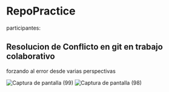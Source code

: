 # RepoPractice

participantes:

## Resolucion de Conflicto en git en trabajo colaborativo
forzando al error desde varias perspectivas

![Captura de pantalla (99)](https://github.com/JaviCaiola/repopractice/assets/114126710/525a966e-c14f-4126-9f63-73b4f3975dc8)
![Captura de pantalla (98)](https://github.com/JaviCaiola/repopractice/assets/114126710/356ff4cc-eace-4cda-ae6a-cd70bd1413b8)
